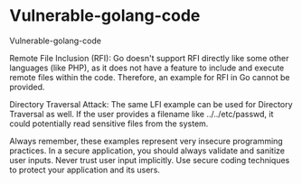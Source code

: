 # Vulnerable-golang-code
Vulnerable-golang-code


Remote File Inclusion (RFI):
Go doesn't support RFI directly like some other languages (like PHP), as it does not have a feature to include and execute remote files within the code. Therefore, an example for RFI in Go cannot be provided.

Directory Traversal Attack:
The same LFI example can be used for Directory Traversal as well. If the user provides a filename like ../../etc/passwd, it could potentially read sensitive files from the system.

Always remember, these examples represent very insecure programming practices. In a secure application, you should always validate and sanitize user inputs. Never trust user input implicitly. Use secure coding techniques to protect your application and its users.

